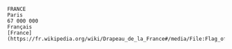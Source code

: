     FRANCE  
    Paris  
    67 000 000  
    Français  
    [France](https://fr.wikipedia.org/wiki/Drapeau_de_la_France#/media/File:Flag_of_France.svg)
